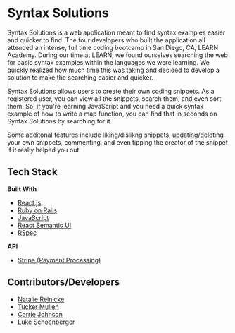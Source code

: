 # Syntax Solutions

Syntax Solutions is a web application meant to find syntax examples easier and quicker to find. The four developers who built the application all attended an intense, full time coding bootcamp in San Diego, CA, LEARN Academy. During our time at LEARN, we found ourselves searching the web for basic syntax examples within the languages we were learning. We quickly realized how much time this was taking and decided to develop a solution to make the searching easier and quicker.

Syntax Solutions allows users to create their own coding snippets. As a registered user, you can view all the snippets, search them, and even sort them. So, if you're learning JavaScript and you need a quick syntax example of how to write a map function, you can find that in seconds on Syntax Solutions by searching for it.

Some additonal features include liking/dislikng snippets, updating/deleting your own snippets, commenting, and even tipping the creator of the snippet if it really helped you out.

## Tech Stack

**Built With**

- [React.js](https://reactjs.org/)
- [Ruby on Rails](https://rubyonrails.org/)
- [JavaScript](https://www.javascript.com/)
- [React Semantic UI](https://react.semantic-ui.com/)
- [RSpec](https://rspec.info/)

**API**

- [Stripe (Payment Processing)](https://stripe.com/)

## Contributors/Developers

- [Natalie Reinicke](https://www.linkedin.com/in/nataliereinicke/)
- [Tucker Mullen](https://www.linkedin.com/in/tuckermullen/)
- [Carrie Johnson](https://www.linkedin.com/in/johnson-carrie2000/)
- [Luke Schoenberger](https://www.linkedin.com/in/luke-schoenberger-a34ba496/)
